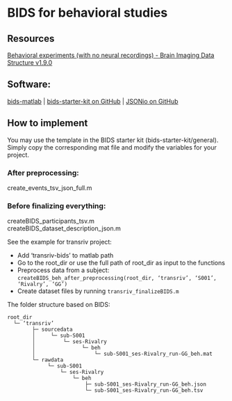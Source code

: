 # BIDS for behavioral studies
## Resources
[Behavioral experiments (with no neural recordings) - Brain Imaging Data Structure v1.9.0](https://bids-specification.readthedocs.io/en/stable/modality-specific-files/behavioral-experiments.html)
## Software: 
[bids-matlab](https://github.com/bids-standard/bids-matlab) | 
[bids-starter-kit on GitHub](https://github.com/bids-standard/bids-starter-kit) | 
[JSONio on GitHub](https://github.com/gllmflndn/JSONio)
## How to implement
You may use the template in the BIDS starter kit (bids-starter-kit/general). Simply copy the corresponding mat file and modify the variables for your project.
### After preprocessing:
create_events_tsv_json_full.m
### Before finalizing everything:
createBIDS_participants_tsv.m    
createBIDS_dataset_description_json.m

See the example for transriv project:
- Add ‘transriv-bids’ to matlab path
- Go to the root_dir or use the full path of root_dir as input to the functions
- Preprocess data from a subject: 
`createBIDS_beh_after_preprocessing(root_dir, ‘transriv’, ‘S001’, ‘Rivalry’, ‘GG’)`
- Create dataset files by running `transriv_finalizeBIDS.m`

The folder structure based on BIDS:
```
root_dir
  └─ ‘transriv’
        ├─ sourcedata
        │     └─ sub-S001
        │         └─ ses-Rivalry
        │               └─ beh
        │                   └─ sub-S001_ses-Rivalry_run-GG_beh.mat
        └─ rawdata
             └─ sub-S001
                 └─ ses-Rivalry
                     └─ beh
                         ├─ sub-S001_ses-Rivalry_run-GG_beh.json
                         └─ sub-S001_ses-Rivalry_run-GG_beh.tsv
```


